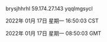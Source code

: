 brysjhhrhl 59.174.27.143 yqqlmgsycl

2022年 01月 17日 星期一 16:50:03 CST

2022年 01月 17日 星期一 08:50:03 GMT
